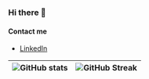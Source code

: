 ### Hi there 👋

#### Contact me

- [LinkedIn](https://www.linkedin.com/in/luisa-escosteguy/)

![GitHub stats](https://github-readme-stats.vercel.app/api?username=luisae&count_private=true&theme=light)      |  ![GitHub Streak](https://github-readme-streak-stats.herokuapp.com/?user=luisae&theme=light)
:-------------------------:|:-------------------------:
